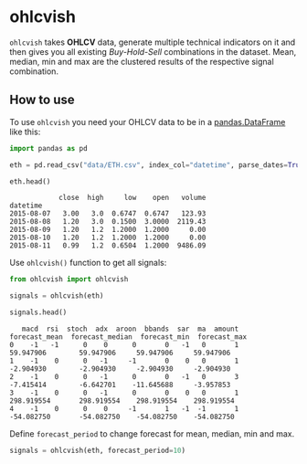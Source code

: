 ohlcvish
========

`ohlcvish` takes **OHLCV** data, generate multiple technical indicators on it and then gives you all existing *Buy-Hold-Sell* combinations in the dataset. Mean, median, min and max are the clustered results of the respective signal combination.

## How to use

To use `ohlcvish` you need your OHLCV data to be in a [pandas.DataFrame](https://pandas.pydata.org/pandas-docs/stable/reference/api/pandas.DataFrame.html) like this:

```python
import pandas as pd

eth = pd.read_csv("data/ETH.csv", index_col="datetime", parse_dates=True)

eth.head()
```

```
            close  high     low    open   volume
datetime                                        
2015-08-07   3.00   3.0  0.6747  0.6747   123.93
2015-08-08   1.20   3.0  0.1500  3.0000  2119.43
2015-08-09   1.20   1.2  1.2000  1.2000     0.00
2015-08-10   1.20   1.2  1.2000  1.2000     0.00
2015-08-11   0.99   1.2  0.6504  1.2000  9486.09
```

Use `ohlcvish()` function to get all signals:

```python
from ohlcvish import ohlcvish

signals = ohlcvish(eth)

signals.head()
```

```
   macd  rsi  stoch  adx  aroon  bbands  sar  ma  amount  forecast_mean  forecast_median  forecast_min  forecast_max
0    -1   -1      0    0      0       0   -1   0       1      59.947906        59.947906     59.947906     59.947906
1    -1    0      0   -1     -1       0    0   0       1      -2.904930        -2.904930     -2.904930     -2.904930
2    -1    0      0   -1      0       0   -1   0       3      -7.415414        -6.642701    -11.645688     -3.957853
3    -1    0      0   -1      0       0    0   0       1     298.919554       298.919554    298.919554    298.919554
4    -1    0      0    0     -1       1   -1  -1       1     -54.082750       -54.082750    -54.082750    -54.082750
```

Define `forecast_period` to change forecast for mean, median, min and max.

```python
signals = ohlcvish(eth, forecast_period=10)
```


